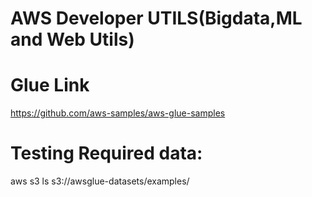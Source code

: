 # AWS Developer UTILS(Bigdata,ML and Web Utils)

# Glue Link
 https://github.com/aws-samples/aws-glue-samples
 
# Testing Required data:
  aws s3 ls s3://awsglue-datasets/examples/

  